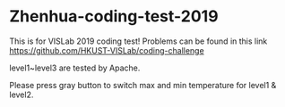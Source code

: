 # Zhenhua-coding-test-2019
This is for VISLab 2019 coding test! Problems can be found in this link https://github.com/HKUST-VISLab/coding-challenge

level1~level3 are tested by Apache. 

Please press gray button to switch max and min temperature for level1 & level2.
